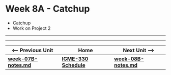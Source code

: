 # Week 8A - Catchup

- Catchup
- Work on Project 2

<hr><hr>

| <-- Previous Unit | Home | Next Unit -->
| --- | --- | --- 
| [**week-07B-notes.md**](week-07B-notes.md)     |  [**IGME-330 Schedule**](../schedule.md) | [**week-08B-notes.md**](week-08B-notes.md)

